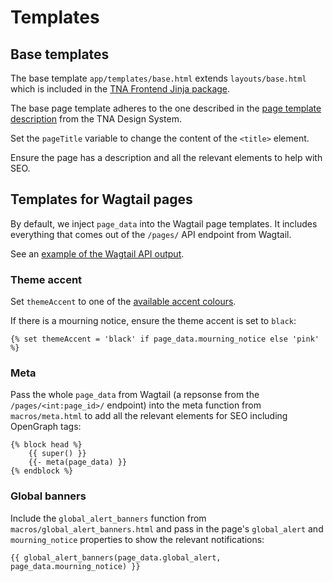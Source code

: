 # Templates

## Base templates

The base template `app/templates/base.html` extends `layouts/base.html` which is included in the [TNA Frontend Jinja package](https://github.com/nationalarchives/tna-frontend-jinja/blob/main/tna_frontend_jinja/templates/layouts/base.html).

The base page template adheres to the one described in the [page template description](https://nationalarchives.github.io/design-system/styles/page-template/) from the TNA Design System.

Set the `pageTitle` variable to change the content of the `<title>` element.

Ensure the page has a description and all the relevant elements to help with SEO.

## Templates for Wagtail pages

By default, we inject `page_data` into the Wagtail page templates. It includes everything that comes out of the `/pages/` API endpoint from Wagtail.

See an [example of the Wagtail API output](https://beta.nationalarchives.gov.uk/api/v2/pages/5/).

### Theme accent

Set `themeAccent` to one of the [available accent colours](https://nationalarchives.github.io/design-system/styles/colours/#accent-colours).

If there is a mourning notice, ensure the theme accent is set to `black`:

```
{% set themeAccent = 'black' if page_data.mourning_notice else 'pink' %}
```

### Meta

Pass the whole `page_data` from Wagtail (a repsonse from the `/pages/<int:page_id>/` endpoint) into the meta function from `macros/meta.html` to add all the relevant elements for SEO including OpenGraph tags:

```
{% block head %}
    {{ super() }}
    {{- meta(page_data) }}
{% endblock %}
```

### Global banners

Include the `global_alert_banners` function from `macros/global_alert_banners.html` and pass in the page's `global_alert` and `mourning_notice` properties to show the relevant notifications:

```
{{ global_alert_banners(page_data.global_alert, page_data.mourning_notice) }}
```
